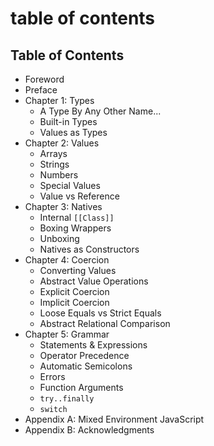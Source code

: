 # table of contents



## Table of Contents

* Foreword
* Preface
* Chapter 1: Types
  * A Type By Any Other Name...
  * Built-in Types
  * Values as Types
* Chapter 2: Values
  * Arrays
  * Strings
  * Numbers
  * Special Values
  * Value vs Reference
* Chapter 3: Natives
  * Internal `[[Class]]`
  * Boxing Wrappers
  * Unboxing
  * Natives as Constructors
* Chapter 4: Coercion
  * Converting Values
  * Abstract Value Operations
  * Explicit Coercion
  * Implicit Coercion
  * Loose Equals vs Strict Equals
  * Abstract Relational Comparison
* Chapter 5: Grammar
  * Statements & Expressions
  * Operator Precedence
  * Automatic Semicolons
  * Errors
  * Function Arguments
  * `try..finally`
  * `switch`
* Appendix A: Mixed Environment JavaScript
* Appendix B: Acknowledgments

